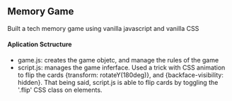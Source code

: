 ## Memory Game
Built a tech memory game using vanilla javascript and vanilla CSS

#### Aplication Sctructure
<ul>
  <li>
    game.js: creates the game objetc, and manage the rules of the game
  </li>
  <li>
    script.js: manages the game inferface. Used a trick with CSS animation to flip the cards {transform: rotateY(180deg)}, and {backface-visibility: hidden}. That being said, script.js is able to flip cards by toggling the '.flip' CSS class on elements.
  </li>
</ul>
